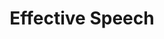 ---
title: Effective Speech
number: CAS 100
academic-home: other
course-type: [General Education]
pre-req:
description: Theories and strategies important for conceptualizing, developing, and managing conflict negotiation, mediation, and third-party intervention.
bulletin-link: http://bulletins.psu.edu/undergrad/courses/C/cas/100
pathway-list: []
---